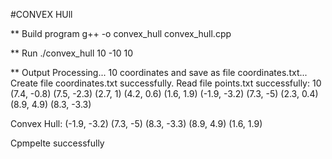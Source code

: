 #CONVEX HUll

** Build program
g++ -o convex_hull convex_hull.cpp

** Run
./convex_hull 10 -10 10 

** Output
Processing... 10 coordinates and save as file coordinates.txt...
Create file coordinates.txt successfully.
Read file points.txt successfully: 10
(7.4, -0.8)
(7.5, -2.3)
(2.7, 1)
(4.2, 0.6)
(1.6, 1.9)
(-1.9, -3.2)
(7.3, -5)
(2.3, 0.4)
(8.9, 4.9)
(8.3, -3.3)

Convex Hull: 
(-1.9, -3.2)
(7.3, -5)
(8.3, -3.3)
(8.9, 4.9)
(1.6, 1.9)

Cpmpelte successfully